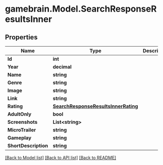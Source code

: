 # gamebrain.Model.SearchResponseResultsInner

## Properties

Name | Type | Description | Notes
------------ | ------------- | ------------- | -------------
**Id** | **int** |  | [optional] 
**Year** | **decimal** |  | [optional] 
**Name** | **string** |  | [optional] 
**Genre** | **string** |  | [optional] 
**Image** | **string** |  | [optional] 
**Link** | **string** |  | [optional] 
**Rating** | [**SearchResponseResultsInnerRating**](SearchResponseResultsInnerRating.md) |  | [optional] 
**AdultOnly** | **bool** |  | [optional] 
**Screenshots** | **List&lt;string&gt;** |  | [optional] 
**MicroTrailer** | **string** |  | [optional] 
**Gameplay** | **string** |  | [optional] 
**ShortDescription** | **string** |  | [optional] 

[[Back to Model list]](../README.md#documentation-for-models) [[Back to API list]](../README.md#documentation-for-api-endpoints) [[Back to README]](../README.md)

